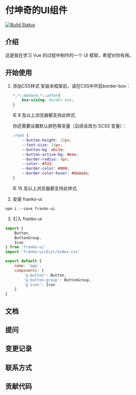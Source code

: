 # 付坤奇的UI组件
[![Build Status](https://www.travis-ci.org/FanKaiqiang/Franko-ui.svg?branch=master)](https://www.travis-ci.org/FanKaiqiang/Franko-ui)

## 介绍
这是我在学习 Vue 的过程中制作的一个 UI 框架，希望对你有用。

## 开始使用
1. 添加CSS样式
    安装本框架前，请在CSS中开启border-box：
    ``` css
    *,*::before,*::after{
        box-sizing: border-box;
    }
    ```
    IE 8 及以上浏览器都支持此样式.

    你还需要设置默认颜色等变量（后续会改为 SCSS 变量）：
    ``` CSS
    :root {
        --button-height: 32px;
        --font-size: 14px;
        --button-bg: white;
        --button-active-bg: #eee;
        --border-radius: 4px;
        --color: #333;
        --border-color: #999;
        --border-color-hover: #dadada;
    }
    ```
    IE 15 及以上浏览器都支持此样式.

2. 安装 franko-ui
``` 
npm i --save franko-ui
```

3. 引入 franko-ui
``` javascript
import {
    Button,
    ButtonGroup,
    Icon
} from 'franko-ui'
import 'franko-ui/dist/index.css'

export default {
    name: 'app',
    components: {
        'g-button': Button,
        'g-button-group': ButtonGroup,
        'g-icon': Icon
    }
}
```

## 文档

## 提问

## 变更记录

## 联系方式

## 贡献代码
